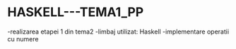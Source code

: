 # HASKELL---TEMA1_PP
-realizarea etapei 1 din tema2
-limbaj utilizat: Haskell
-implementare operatii cu numere
